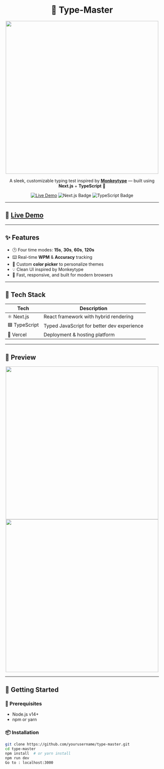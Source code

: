 <h1 align="center">🎯 Type-Master</h1>

<p align="center">
  <img src="[[https://media.giphy.com/media/3o7TKtnuHOHHUjR38Y/giphy.gif](https://giphy.com/gifs/3o7TKtnuHOHHUjR38Y)](https://media1.tenor.com/m/PqJ7yMX9GFoAAAAC/bruce-almighty-comedy.gif)" width="500" />
</p>

<p align="center">
  A sleek, customizable typing test inspired by <a href="https://monkeytype.com" target="_blank"><strong>Monkeytype</strong></a> — built using <strong>Next.js</strong> + <strong>TypeScript</strong> 🚀
</p>

<p align="center">
  <a href="https://type-master-eta-roan.vercel.app/"><img src="https://img.shields.io/badge/Live%20Demo-Online-blueviolet?style=for-the-badge&logo=vercel" alt="Live Demo" /></a>
  <img src="https://img.shields.io/badge/Next.js-black?style=for-the-badge&logo=nextdotjs" alt="Next.js Badge" />
  <img src="https://img.shields.io/badge/TypeScript-3178c6?style=for-the-badge&logo=typescript&logoColor=white" alt="TypeScript Badge" />
</p>

---

## 🔗 [Live Demo](https://type-master-eta-roan.vercel.app/)

---

## ✨ Features

- 🕒 Four time modes: **15s**, **30s**, **60s**, **120s**
- ⌨️ Real-time **WPM** & **Accuracy** tracking
- 🎨 Custom **color picker** to personalize themes
- 💡 Clean UI inspired by Monkeytype
- 🚀 Fast, responsive, and built for modern browsers

---

## 🧠 Tech Stack

| Tech | Description |
|------|-------------|
| ⚛️ Next.js | React framework with hybrid rendering |
| 🟦 TypeScript | Typed JavaScript for better dev experience |
| 🧪 Vercel | Deployment & hosting platform |

---

## 📸 Preview

<p align="center">
  <img src="https://github.com/user-attachments/assets/b8a1e5e3-e6b1-41cb-bba7-8be8512edd05" width="500" />
  <br/>
  <img src="https://github.com/user-attachments/assets/72fa2282-50c4-443b-86d5-711417c4166f" width="500" />
</p>

---

## 🚀 Getting Started

### 🧰 Prerequisites

- Node.js v14+
- npm or yarn

### 📦 Installation

```bash
git clone https://github.com/yourusername/type-master.git
cd type-master
npm install  # or yarn install
npm run dev
Go to : localhost:3000 
